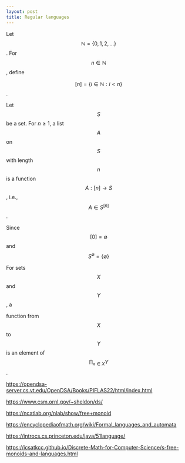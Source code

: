 ```yaml
---
layout: post
title: Regular languages
---
```




Let $$\mathbb{N}=\{0,1,2,\ldots\}$$. For $$n \in \mathbb{N}$$, define

$$[n] = \{i \in \mathbb{N} : i < n\}$$.

Let $$S$$ be a set. For $n \geq 1$, a list $$A$$ on $$S$$ with length $$n$$ is a function
$$A : [n] \to S$$, i.e., $$A \in S^{[n]}$$.

Since $$[0]=\emptyset$$ and $$S^\emptyset=\{\emptyset\}$$



For sets $$X$$ and $$Y$$, a 




function from $$X$$ to $$Y$$ is an element of $$\prod_{x \in X} Y$$. 

<https://opendsa-server.cs.vt.edu/OpenDSA/Books/PIFLAS22/html/index.html>

<https://www.csm.ornl.gov/~sheldon/ds/>

<https://ncatlab.org/nlab/show/free+monoid>

<https://encyclopediaofmath.org/wiki/Formal_languages_and_automata>

<https://introcs.cs.princeton.edu/java/51language/>


<https://icsatkcc.github.io/Discrete-Math-for-Computer-Science/s-free-monoids-and-languages.html>